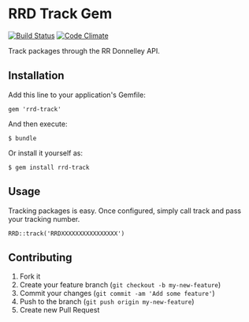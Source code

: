 # RRD Track Gem

[![Build Status](https://travis-ci.org/rochers/rrd-track.png?branch=master)](https://travis-ci.org/rochers/rrd-track) [![Code Climate](https://codeclimate.com/github/rochers/rrd-track.png)](https://codeclimate.com/github/rochers/rrd-track)

Track packages through the RR Donnelley API.

## Installation

Add this line to your application's Gemfile:

    gem 'rrd-track'

And then execute:

    $ bundle

Or install it yourself as:

    $ gem install rrd-track

## Usage
Tracking packages is easy. Once configured, simply call track and pass your tracking number.

    RRD::track('RRDXXXXXXXXXXXXXXXX')

## Contributing

1. Fork it
2. Create your feature branch (`git checkout -b my-new-feature`)
3. Commit your changes (`git commit -am 'Add some feature'`)
4. Push to the branch (`git push origin my-new-feature`)
5. Create new Pull Request